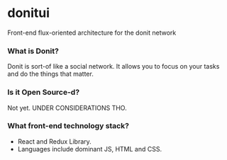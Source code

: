 # donitui
Front-end flux-oriented architecture for the donit network

### What is Donit?
Donit is sort-of like a social network. It allows you to focus on your tasks
and do the things that matter.

### Is it Open Source-d?
Not yet. UNDER CONSIDERATIONS THO.

### What front-end technology stack?
- React and Redux Library.
- Languages include dominant JS, HTML and CSS.
